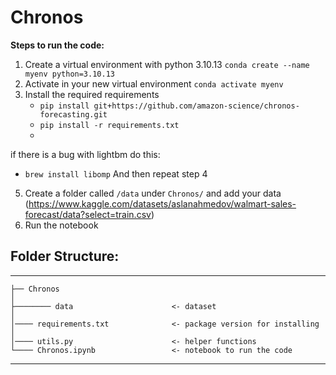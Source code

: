 # Chronos

**Steps to run the code:**

1. Create a virtual environment with python 3.10.13
`conda create --name myenv python=3.10.13`
3. Activate in your new virtual environment
`conda activate myenv`
4. Install the required requirements
    - `pip install git+https://github.com/amazon-science/chronos-forecasting.git`
    - `pip install -r requirements.txt`
    - 
if there is a bug with lightbm do this:
- `brew install libomp`
And then repeat step 4
5. Create a folder called `/data` under `Chronos/` and add your data (https://www.kaggle.com/datasets/aslanahmedov/walmart-sales-forecast/data?select=train.csv)
6. Run the notebook

## Folder Structure:
------------

    ├── Chronos
    │
    ├──────── data                      <- dataset
    │
    │──── requirements.txt              <- package version for installing
    │
    │──── utils.py                      <- helper functions
    └──── Chronos.ipynb                 <- notebook to run the code
--------

